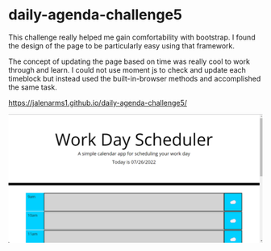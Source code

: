 # daily-agenda-challenge5

This challenge really helped me gain comfortability with bootstrap. I found the design of the page to be particularly easy using that framework.

The concept of updating the page based on time was really cool to work through and learn. I could not use moment js to check and update each timeblock but instead used the built-in-browser methods and accomplished the same task.

https://jalenarms1.github.io/daily-agenda-challenge5/

![A screenshot of the main page view on load up.](images/webpagescreensht.png)

